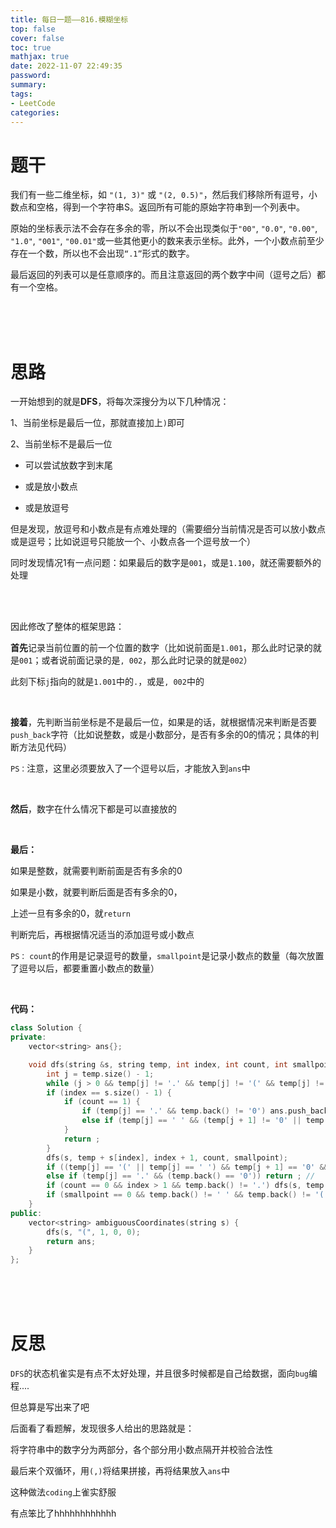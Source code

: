 ```yaml
---
title: 每日一题——816.模糊坐标
top: false
cover: false
toc: true
mathjax: true
date: 2022-11-07 22:49:35
password:
summary:
tags:
- LeetCode
categories:
---
```








# 题干

我们有一些二维坐标，如 `"(1, 3)"` 或 `"(2, 0.5)"`，然后我们移除所有逗号，小数点和空格，得到一个字符串S。返回所有可能的原始字符串到一个列表中。

原始的坐标表示法不会存在多余的零，所以不会出现类似于`"00"`, `"0.0"`, `"0.00"`, `"1.0"`, `"001"`, `"00.01"`或一些其他更小的数来表示坐标。此外，一个小数点前至少存在一个数，所以也不会出现`“.1”`形式的数字。

最后返回的列表可以是任意顺序的。而且注意返回的两个数字中间（逗号之后）都有一个空格。

<br/>

<br/>

<br/>

# 思路

一开始想到的就是**DFS**，将每次深搜分为以下几种情况：

1、当前坐标是最后一位，那就直接加上`)`即可

2、当前坐标不是最后一位

- 可以尝试放数字到末尾

- 或是放小数点
- 或是放逗号

但是发现，放逗号和小数点是有点难处理的（需要细分当前情况是否可以放小数点或是逗号；比如说逗号只能放一个、小数点各一个逗号放一个）

同时发现情况1有一点问题：如果最后的数字是`001`，或是`1.100`，就还需要额外的处理

<br/>

<br/>

因此修改了整体的框架思路：

**首先**记录当前位置的前一个位置的数字（比如说前面是`1.001`，那么此时记录的就是`001`；或者说前面记录的是`, 002`，那么此时记录的就是`002`）

此刻下标`j`指向的就是`1.001`中的`.`，或是`, 002`中的` `

<br/>

**接着**，先判断当前坐标是不是最后一位，如果是的话，就根据情况来判断是否要`push_back`字符（比如说整数，或是小数部分，是否有多余的0的情况；具体的判断方法见代码）

`PS：`注意，这里必须要放入了一个逗号以后，才能放入到`ans`中

<br/>

**然后**，数字在什么情况下都是可以直接放的

<br/>

**最后：**

如果是整数，就需要判断前面是否有多余的0

如果是小数，就要判断后面是否有多余的0，

上述一旦有多余的0，就`return`

判断完后，再根据情况适当的添加逗号或小数点

`PS：` `count`的作用是记录逗号的数量，`smallpoint`是记录小数点的数量（每次放置了逗号以后，都要重置小数点的数量）

<br/>

**代码：**

```cpp
class Solution {
private:
    vector<string> ans{};

    void dfs(string &s, string temp, int index, int count, int smallpoint) {
        int j = temp.size() - 1;
        while (j > 0 && temp[j] != '.' && temp[j] != '(' && temp[j] != ' ') -- j;
        if (index == s.size() - 1) {
            if (count == 1) {
                if (temp[j] == '.' && temp.back() != '0') ans.push_back(temp + ")");
                else if (temp[j] == ' ' && (temp[j + 1] != '0' || temp.size() - 2 == j)) ans.push_back(temp + ")");
            }
            return ;
        }
        dfs(s, temp + s[index], index + 1, count, smallpoint);
        if ((temp[j] == '(' || temp[j] == ' ') && temp[j + 1] == '0' && temp.size() - 2 != j) return ; // 整数部分前面有多余的0
        else if (temp[j] == '.' && (temp.back() == '0')) return ; //    小数部分后面有多余的0
        if (count == 0 && index > 1 && temp.back() != '.') dfs(s, temp + ", ", index, 1, 0);
        if (smallpoint == 0 && temp.back() != ' ' && temp.back() != '(') dfs(s, temp + ".", index, count, 1);
    }
public:
    vector<string> ambiguousCoordinates(string s) {
        dfs(s, "(", 1, 0, 0);
        return ans;
    }
};
```

<br/>

<br/>

<br/>

# 反思

`DFS`的状态机雀实是有点不太好处理，并且很多时候都是自己给数据，面向`bug`编程....

但总算是写出来了吧

后面看了看题解，发现很多人给出的思路就是：

将字符串中的数字分为两部分，各个部分用小数点隔开并校验合法性

最后来个双循环，用`(,)`将结果拼接，再将结果放入`ans`中

这种做法`coding`上雀实舒服

有点笨比了hhhhhhhhhhhh

